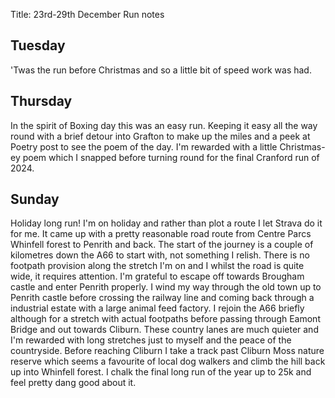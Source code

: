 Title: 23rd-29th December Run notes

## Tuesday

'Twas the run before Christmas and so a little bit of speed work was had. 

## Thursday

In the spirit of Boxing day this was an easy run. Keeping it easy all the way round with a brief detour into Grafton to 
make up the miles and a peek at Poetry post to see the poem of the day. I'm rewarded with a little Christmas-ey poem
which I snapped before turning round for the final Cranford run of 2024.

## Sunday

Holiday long run! I'm on holiday and rather than plot a route I let Strava do it for me. It came up with a pretty 
reasonable road route from Centre Parcs Whinfell forest to Penrith and back. The start of the journey is a couple of 
kilometres down the A66 to start with, not something I relish. There is no footpath provision along the stretch I'm on
and I whilst the road is quite wide, it requires attention. I'm grateful to escape off towards Brougham castle and enter
Penrith properly. I wind my way through the old town up to Penrith castle before crossing the railway line and coming
back through a industrial estate with a large animal feed factory. I rejoin the A66 briefly although for a stretch with 
actual footpaths before passing through Eamont Bridge and out towards Cliburn. These country lanes are much quieter and
I'm rewarded with long stretches just to myself and the peace of the countryside. Before reaching Cliburn I take a track
past Cliburn Moss nature reserve which seems a favourite of local dog walkers and climb the hill back up into Whinfell 
forest. I chalk the final long run of the year up to 25k and feel pretty dang good about it.

